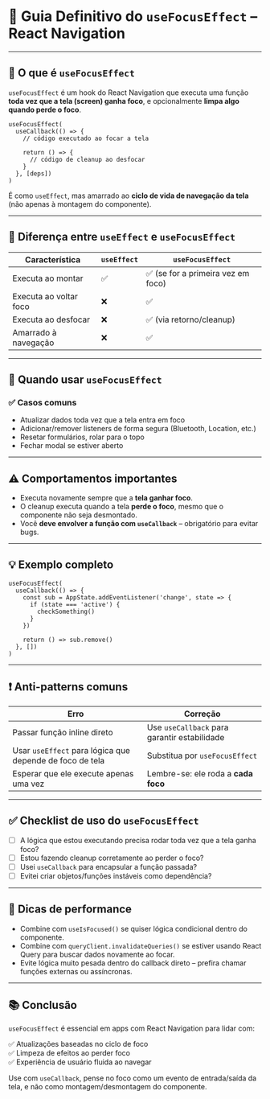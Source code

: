 # 🎯 Guia Definitivo do `useFocusEffect` – React Navigation

---

## 📌 O que é `useFocusEffect`

`useFocusEffect` é um hook do React Navigation que executa uma função **toda vez que a tela (screen) ganha foco**, e opcionalmente **limpa algo quando perde o foco**.

```tsx
useFocusEffect(
  useCallback(() => {
    // código executado ao focar a tela

    return () => {
      // código de cleanup ao desfocar
    }
  }, [deps])
)
```

É como `useEffect`, mas amarrado ao **ciclo de vida de navegação da tela** (não apenas à montagem do componente).

---

## 🚦 Diferença entre `useEffect` e `useFocusEffect`

| Característica          | `useEffect`             | `useFocusEffect`                     |
|-------------------------|-------------------------|--------------------------------------|
| Executa ao montar       | ✅                      | ✅ (se for a primeira vez em foco)   |
| Executa ao voltar foco  | ❌                      | ✅                                   |
| Executa ao desfocar     | ❌                      | ✅ (via retorno/cleanup)             |
| Amarrado à navegação    | ❌                      | ✅                                   |

---

## 🧠 Quando usar `useFocusEffect`

### ✅ Casos comuns

- Atualizar dados toda vez que a tela entra em foco
- Adicionar/remover listeners de forma segura (Bluetooth, Location, etc.)
- Resetar formulários, rolar para o topo
- Fechar modal se estiver aberto

---

## ⚠️ Comportamentos importantes

- Executa novamente sempre que a **tela ganhar foco**.
- O cleanup executa quando a tela **perde o foco**, mesmo que o componente não seja desmontado.
- Você **deve envolver a função com `useCallback`** – obrigatório para evitar bugs.

---

## 💡 Exemplo completo

```tsx
useFocusEffect(
  useCallback(() => {
    const sub = AppState.addEventListener('change', state => {
      if (state === 'active') {
        checkSomething()
      }
    })

    return () => sub.remove()
  }, [])
)
```

---

## ❗ Anti-patterns comuns

| Erro | Correção |
|------|----------|
| Passar função inline direto | Use `useCallback` para garantir estabilidade |
| Usar `useEffect` para lógica que depende de foco de tela | Substitua por `useFocusEffect` |
| Esperar que ele execute apenas uma vez | Lembre-se: ele roda a **cada foco** |

---

## ✅ Checklist de uso do `useFocusEffect`

- [ ] A lógica que estou executando precisa rodar toda vez que a tela ganha foco?
- [ ] Estou fazendo cleanup corretamente ao perder o foco?
- [ ] Usei `useCallback` para encapsular a função passada?
- [ ] Evitei criar objetos/funções instáveis como dependência?

---

## 🚀 Dicas de performance

- Combine com `useIsFocused()` se quiser lógica condicional dentro do componente.
- Combine com `queryClient.invalidateQueries()` se estiver usando React Query para buscar dados novamente ao focar.
- Evite lógica muito pesada dentro do callback direto – prefira chamar funções externas ou assíncronas.

---

## 📚 Conclusão

`useFocusEffect` é essencial em apps com React Navigation para lidar com:

✅ Atualizações baseadas no ciclo de foco  
✅ Limpeza de efeitos ao perder foco  
✅ Experiência de usuário fluida ao navegar

Use com `useCallback`, pense no foco como um evento de entrada/saída da tela, e não como montagem/desmontagem do componente.

